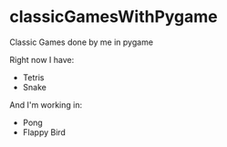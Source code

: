 # classicGamesWithPygame
Classic Games done by me in pygame

Right now I have:

* Tetris
* Snake

And I'm working in:
* Pong
* Flappy Bird
